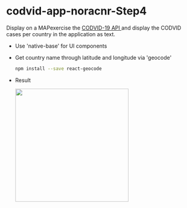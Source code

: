 # codvid-app-noracnr-Step4
Display  on a MAPexercise the <a href="https://covid19api.com/"> CODVID-19 API </a> and display the CODVID cases per country in the application as text.

* Use 'native-base' for UI components
* Get country name through latitude and longitude via 'geocode'
  ```bash
  npm install --save react-geocode
  ```
* Result

  <img src="/img/step4.gif" width=300 />

